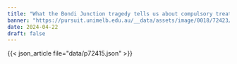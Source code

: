 ```yaml
---
title: "What the Bondi Junction tragedy tells us about compulsory treatment"
banner: "https://pursuit.unimelb.edu.au/__data/assets/image/0018/72423/What-the-Bondi-Junction-tragedy-tells-us-about-compulsory-treatment_cce011e6-1b16-486b-8847-c90f661eabec.jpg"
date: 2024-04-22
draft: false
---
```


{{< json_article file="data/p72415.json" >}}